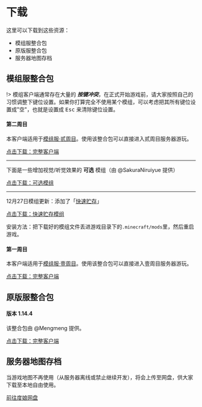 # 下载

这里可以下载到这些资源：

- 模组服整合包
- 原版服整合包
- 服务器地图存档

## 模组服整合包

!> 模组客户端通常存在大量的 ***按键冲突***，在正式开始游戏前，请大家按照自己的习惯调整下键位设置。如果你打算完全不使用某个模组，可以考虑把其所有键位设置成"空"，也就是设置成 <kbd>Esc</kbd> 来清除键位设置。

<!-- tabs:start -->

#### **第二周目**

本客户端适用于[模组服·贰周目](mc-servers/modded-v2.md)。使用该整合包可以直接进入贰周目服务器游玩。

<a href="https://mimaru.oss-cn-zhangjiakou.aliyuncs.com/1.12.2_mod_v3.zip" target="_blank" class="button">点击下载：完整客户端</a>

----

下面是一些增加视觉/听觉效果的 **可选** 模组（由 @SakuraNiruiyue 提供）

<a href="https://mimaru.oss-cn-zhangjiakou.aliyuncs.com/%E6%A8%A1%E7%BB%84%E6%9C%8D%E4%BA%8C%E5%91%A8%E7%9B%AE%E5%8F%AF%E7%94%A8%E6%A8%A1%E7%BB%84.zip" target="_blank" class="button">点击下载：可选模组</a>

----

12月27日模组更新：添加了「[快速贮存](https://www.mcbbs.net/thread-874820-1-1.html)」

<a href="https://mimaru.oss-cn-zhangjiakou.aliyuncs.com/assets/%E5%BF%AB%E9%80%9F%E8%B4%AE%E5%AD%98-1.4.jar" target="_blank" class="button">点击下载：快速贮存模组</a>

安装方法：把下载好的模组文件丢进游戏目录下的`.minecraft/mods`里，然后重启游戏。

#### **第一周目**

本客户端适用于[模组服·壹周目](/mc-servers/modded-v1.md)。使用该整合包可以直接进入壹周目服务器游玩。

<a href="https://mimaru.oss-cn-zhangjiakou.aliyuncs.com/1.12.2_mod_v2.zip" target="_blank" class="button">点击下载：完整客户端</a>

<!-- tabs:end -->

## 原版服整合包

<!-- tabs:start -->

#### **版本 1.14.4**

该整合包由 @Mengmeng 提供。

<a href="https://mimaru.oss-cn-zhangjiakou.aliyuncs.com/1.14.4_vanilla.zip" target="_blank" class="button">点击下载：完整客户端</a>

<!-- tabs:end -->

## 服务器地图存档

当游戏地图不再使用（从服务器离线或禁止继续开发），将会上传至网盘，供大家下载至本地自由使用。

<a href="http://pan.baidu.com/s/1mg2vwqk" target="_blank" class="button">前往度娘网盘</a>
